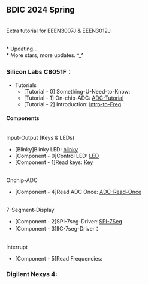 ## BDIC 2024 Spring

<br> Extra tutorial for EEEN3007J & EEEN3012J

<br> * Updating...
<br> * More stars, more updates. ^\_^


### Silicon Labs C8051F：
* Tutorials
  * [Tutorial - 0] Something-U-Need-to-Know: 
  * [Tutorial - 1] On-chip-ADC: [ADC-Tutorial](./C8051F/ADC/adc.md)
  * [Tutorial - 2] Introduction: [Intro-to-Freq](./C8051F/Freq/intro_freq.md)

#### Components

<br> Input-Output (Keys & LEDs)
* [Blinky]Blinky LED: [blinky](./C8051F/Blinky/test.c)
* [Component - 0]Control LED: [LED](./C8051F/Lab1/led_ctrl.c)
* [Component - 1]Read keys: [Key](./C8051F/Blinky/key.c)

<br> Onchip-ADC
* [Component - 4]Read ADC Once: [ADC-Read-Once](./C8051F/ADC/adc.c)

<br> 7-Segment-Display
* [Component - 2]SPI-7seg-Driver: [SPI-7Seg](./C8051F/Serial7Seg/SPI_7Seg.c)
* [Component - 3]IIC-7seg-Driver：

<br> Interrupt
* [Component - 5]Read Frequencies: 

### Digilent Nexys 4:
<br> 

